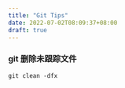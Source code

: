 ```yaml
---
title: "Git Tips"
date: 2022-07-02T08:09:37+08:00
draft: true
---
```

### git 删除未跟踪文件

`git clean -dfx`

